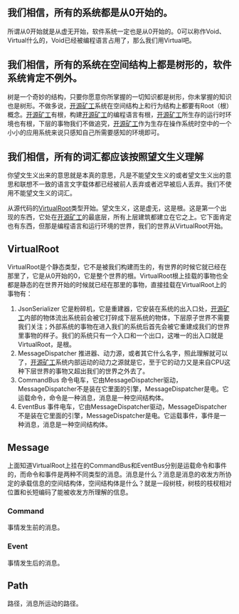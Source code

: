 ## 我们相信，所有的系统都是从0开始的。
所谓从0开始就是从虚无开始，软件系统一定也是从0开始的。0可以称作Void、Virtual什么的，Void已经被编程语言占用了，那么我们用Virtual吧。
## 我们相信，所有的系统在空间结构上都是树形的，软件系统肯定不例外。
树是一个奇妙的结构，只要你愿意你所掌握的一切知识都是树形，你未掌握的知识也是树形。不做多说，[开源矿工](https://github.com/ntminer/ntminer)系统在空间结构上和行为结构上都要有Root（根）概念。[开源矿工](https://github.com/ntminer/ntminer)有根，构建[开源矿工](https://github.com/ntminer/ntminer)的编程语言有根，[开源矿工](https://github.com/ntminer/ntminer)所生存的运行时环境也有根，下层的事物我们不做追究，[开源矿工](https://github.com/ntminer/ntminer)作为生存在操作系统时空中的一个小小的应用系统来说只感知自己所需要感知的环境即可。
## 我们相信，所有的词汇都应该按照望文生义理解
你望文生义出来的意思就是本真的意思，凡是不能望文生义的或者望文生义出的意思和联想不一致的语言文字载体都已经被前人丢弃或者迟早被后人丢弃。我们不使用不能望文生义的词汇。

从源代码的[VirtualRoot](https://github.com/ntminer/ntminer/blob/master/src/NTMinerlib/VirtualRoot.cs)类型开始。望文生义，这是虚无，这是根。这是第一个出现的东西，它处在[开源矿工](https://github.com/ntminer/ntminer)的最底层，所有上层建筑都建立在它之上。它下面肯定也有东西，但那是编程语言和运行环境的世界，我们的世界从VirtualRoot开始。
## VirtualRoot
VirtualRoot是个静态类型，它不是被我们构建而生的，有世界的时候它就已经在那里了，它是从0开始的0，它是整个世界的根。VirtualRoot根上挂载的事物也全都是静态的在世界开始的时候就已经在那里的事物，直接挂载在VirtualRoot上的事物有：
1. JsonSerializer
它是粉碎机，它是重建器，它安装在系统的出入口处，[开源矿工](https://github.com/ntminer/ntminer)内部的物体流出系统前会被它打碎成下层系统的物体，下层原子世界不需要我们关注；外部系统的事物在进入我们的系统后首先会被它重建成我们的世界里事物的样子。我们的系统只有一个入口和一个出口，这唯一的出入口就是VirtualRoot，是根。
2. MessageDispatcher
推进器、动力源，或者其它什么名字，照此理解就可以了，[开源矿工](https://github.com/ntminer/ntminer)系统内部运动的动力之源就是它，至于它的动力又是来自CPU这种下层世界的事物又超出我们的世界之外去了。
3. CommandBus
命令电车，它由MessageDispatcher驱动，MessageDispatcher不是装在它里面的引擎，MessageDispatcher是电。它运载命令，命令是一种消息，消息是一种空间结构体。
4. EventBus
事件电车，它由MessageDispatcher驱动，MessageDispatcher不是装在它里面的引擎，MessageDispatcher是电。它运载事件，事件是一种消息，消息是一种空间结构体。
## Message
上面知道VirtualRoot上挂在的CommandBus和EventBus分别是运载命令和事件的，而命令和事件是两种不同类型的消息。消息是什么？消息是消息的收发方所协定的承载信息的空间结构体，空间结构体是什么？就是一段树枝，树枝的枝杈相对位置和长短编码了能被收发方所理解的信息。
### Command
事情发生前的消息。
### Event
事情发生后的消息。
## Path
路径，消息所运动的路径。